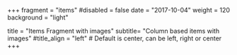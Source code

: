 +++
fragment = "items"
#disabled = false
date = "2017-10-04"
weight = 120
background = "light"

title = "Items Fragment with images"
subtitle= "Column based items with images"
#title_align = "left" # Default is center, can be left, right or center
+++
